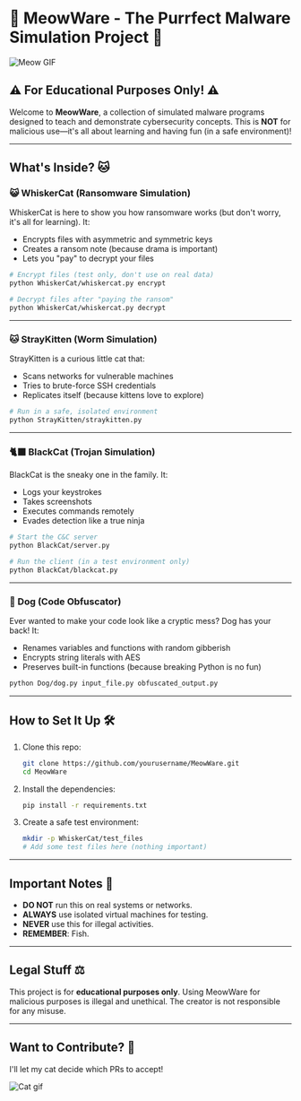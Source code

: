 # 🐾 MeowWare - The Purrfect Malware Simulation Project 🐾

![Meow GIF](https://media1.giphy.com/media/v1.Y2lkPTc5MGI3NjExY3piMjZpdWgyZ2xydHJyOW93cXRhOHJpdTRscWd0emxvMHhtb3l2ZCZlcD12MV9pbnRlcm5hbF9naWZfYnlfaWQmY3Q9Zw/aNqEFrYVnsS52/giphy.gif)

## ⚠️ **For Educational Purposes Only!** ⚠️

Welcome to **MeowWare**, a collection of simulated malware programs designed to teach and demonstrate cybersecurity concepts. This is **NOT** for malicious use—it's all about learning and having fun (in a safe environment)!

---

## What's Inside? 🐱

### 😺 WhiskerCat (Ransomware Simulation)

WhiskerCat is here to show you how ransomware works (but don't worry, it's all for learning). It:
- Encrypts files with asymmetric and symmetric keys
- Creates a ransom note (because drama is important)
- Lets you "pay" to decrypt your files

```bash
# Encrypt files (test only, don't use on real data)
python WhiskerCat/whiskercat.py encrypt

# Decrypt files after "paying the ransom"
python WhiskerCat/whiskercat.py decrypt
```

---

### 🐱 StrayKitten (Worm Simulation)

StrayKitten is a curious little cat that:
- Scans networks for vulnerable machines
- Tries to brute-force SSH credentials
- Replicates itself (because kittens love to explore)

```bash
# Run in a safe, isolated environment
python StrayKitten/straykitten.py
```

---

### 🐈‍⬛ BlackCat (Trojan Simulation)

BlackCat is the sneaky one in the family. It:
- Logs your keystrokes
- Takes screenshots
- Executes commands remotely
- Evades detection like a true ninja

```bash
# Start the C&C server
python BlackCat/server.py

# Run the client (in a test environment only)
python BlackCat/blackcat.py
```

---

### 🐶 Dog (Code Obfuscator)

Ever wanted to make your code look like a cryptic mess? Dog has your back! It:
- Renames variables and functions with random gibberish
- Encrypts string literals with AES
- Preserves built-in functions (because breaking Python is no fun)

```bash
python Dog/dog.py input_file.py obfuscated_output.py
```

---

## How to Set It Up 🛠️

1. Clone this repo:
   ```bash
   git clone https://github.com/yourusername/MeowWare.git
   cd MeowWare
   ```

2. Install the dependencies:
   ```bash
   pip install -r requirements.txt
   ```

3. Create a safe test environment:
   ```bash
   mkdir -p WhiskerCat/test_files
   # Add some test files here (nothing important)
   ```

---

## Important Notes 🛑

- **DO NOT** run this on real systems or networks.
- **ALWAYS** use isolated virtual machines for testing.
- **NEVER** use this for illegal activities.
- **REMEMBER**: Fish.

---

## Legal Stuff ⚖️

This project is for **educational purposes only**. Using MeowWare for malicious purposes is illegal and unethical. The creator is not responsible for any misuse.

---

## Want to Contribute? 🐾

I'll let my cat decide which PRs to accept!

![Cat gif](https://media4.giphy.com/media/v1.Y2lkPTc5MGI3NjExNjVjNGJzNTRlZDR1MGxkZnFkZWhmcW93Y3V3N2RwcGgyczI1OHNtaCZlcD12MV9pbnRlcm5hbF9naWZfYnlfaWQmY3Q9Zw/3oKIPnAiaMCws8nOsE/giphy.gif)